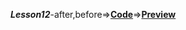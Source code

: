 ***Lesson12***-after,before=>[**Code**](https://github.com/orxansharifov/Front/tree/main/Lesson12-after,before)=>[**Preview**](https://codepen.io/orxansharifov/pen/abYrRew?editors=1100)

